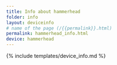 ```yaml
---
title: Info about hammerhead
folder: info
layout: deviceinfo
# name of the page (/{{permalink}}.html)
permalink: hammerhead_info.html
device: hammerhead
---
```

{% include templates/device_info.md %}
